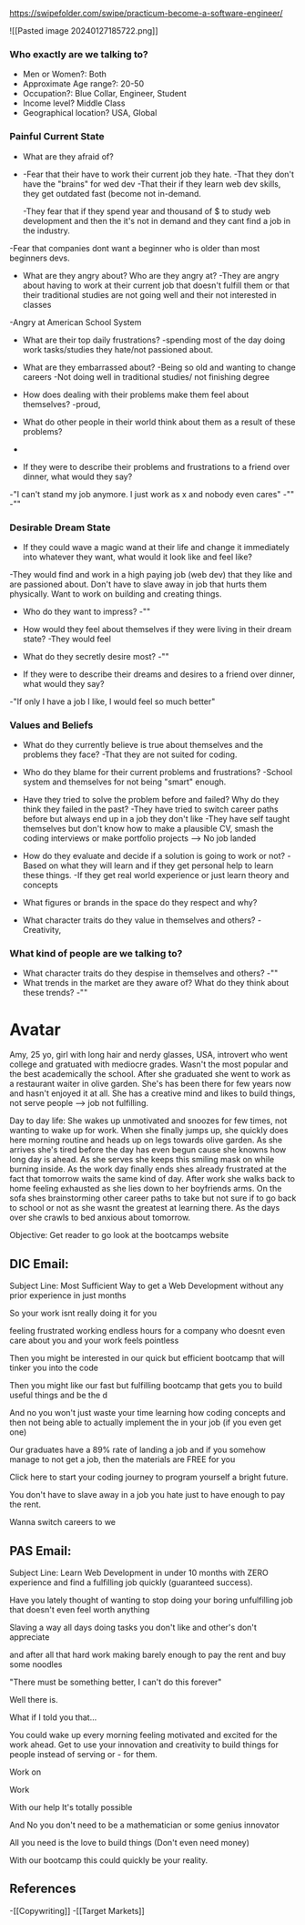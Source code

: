 https://swipefolder.com/swipe/practicum-become-a-software-engineer/


![[Pasted image 20240127185722.png]]




### Who exactly are we talking to?

- Men or Women?: Both
- Approximate Age range?: 20-50
- Occupation?: Blue Collar, Engineer, Student
- Income level? Middle Class
- Geographical location? USA, Global
### Painful Current State
- What are they afraid of? 
-
  -Fear that their have to work their current job they hate. 
  -That they don't have the "brains" for wed dev
  -That their if they learn web dev skills, they get outdated fast (become not in-demand.
  
  -They fear that if they spend year and thousand of $ to study web development and then the it's not in demand and they cant find a job in the industry. 
  
 -Fear that companies dont want a beginner who is older than most beginners devs.
  
- What are they angry about? Who are they angry at?
-They are angry about having to work at their current job that doesn't fulfill them or that their traditional studies are not going well and their not interested in classes

-Angry at American School System

- What are their top daily frustrations?
-spending most of the day doing work tasks/studies they hate/not passioned about.

- What are they embarrassed about?
-Being so old and wanting to change careers
-Not doing well in traditional studies/ not finishing degree


- How does dealing with their problems make them feel about themselves?
-proud, 

- What do other people in their world think about them as a result of these problems?
-

- If they were to describe their problems and frustrations to a friend over dinner,
what would they say?

-"I can't stand my job anymore. I just work as x and nobody even cares"
-""
-""
### Desirable Dream State
- If they could wave a magic wand at their life and change it immediately into
whatever they want, what would it look like and feel like? 

-They would find and work in a high paying job (web dev) that they like and are passioned about. Don't have to slave away in job that hurts them physically. Want to work on building and creating things. 



- Who do they want to impress?
-""

- How would they feel about themselves if they were living in their dream state?
-They would feel 

- What do they secretly desire most?
-""

- If they were to describe their dreams and desires to a friend over dinner, what
would they say?

-"If only I have a job I like, I would feel so much better"
### Values and Beliefs
- What do they currently believe is true about themselves and the problems
they face?
-That they are not suited for coding. 

- Who do they blame for their current problems and frustrations?
-School system and themselves for not being "smart" enough.

- Have they tried to solve the problem before and failed? Why do they think they failed in the past?
-They have tried to switch career paths before but always end up in a job they don't like
-They have self taught themselves but don't know how to make a plausible CV, smash the coding interviews or make portfolio projects --> No job landed

- How do they evaluate and decide if a solution is going to work or not?
-Based on what they will learn and if they get personal help to learn these things. 
-If they get real world experience or just learn theory and concepts

- What figures or brands in the space do they respect and why?


- What character traits do they value in themselves and others?
-Creativity, 
### What kind of people are we talking to?

- What character traits do they despise in themselves and others?
-""
- What trends in the market are they aware of? What do they think about these
trends?
-""


# Avatar

Amy, 25 yo, girl with long hair and nerdy glasses, USA, introvert who went college and gratuated with mediocre grades. Wasn't the most popular and the best academically the school. After she graduated she went to work as a restaurant waiter in olive garden. She's has been there for few years now and hasn't enjoyed it at all. She has a creative mind and likes to build things, not serve people --> job not fulfilling. 

Day to day life: She wakes up unmotivated and snoozes for few times, not wanting to wake up for work. When she finally jumps up, she quickly does here morning routine and heads up on legs towards olive garden. As she arrives she's tired before the day has even begun cause she knowns how long day is ahead. As she serves she keeps this smiling mask on while burning inside. As the work day finally ends shes already frustrated at the fact that tomorrow waits the same kind of day. After work she walks back to home feeling exhausted as she lies down to her boyfriends arms. On the sofa shes brainstorming other career paths to take but not sure if to go back to school or not as she wasnt the greatest at learning there. As the days over she crawls to bed anxious about tomorrow. 


Objective: Get reader to go look at the bootcamps website
## DIC Email:

Subject Line: Most Sufficient Way to get a Web Development without any prior experience in just months

So your work isnt really doing it for you

feeling frustrated working endless hours for a company who doesnt even care about you and your work feels pointless

Then you might be interested in our quick but efficient bootcamp that will tinker you into the code 

Then you might like our fast but fulfilling bootcamp that gets you to build useful things and be the d

And no you won't just waste your time learning how coding concepts and then not being able to actually implement the in your job (if you even get one)

Our graduates have a 89% rate of landing a job and if you somehow manage to not get a job, then the materials are FREE for you

Click here to start your coding journey to program yourself a bright future.

You don't have to slave away in a job you hate just to have enough to pay the rent.

Wanna switch careers to we


## PAS Email: 

Subject Line: Learn Web Development in under 10 months with ZERO experience and find a fulfilling job quickly (guaranteed success). 

Have you lately thought of wanting to stop doing your boring unfulfilling job that doesn't even feel worth anything

Slaving a way all days doing tasks you don't like and other's don't appreciate

and after all that hard work making barely enough to pay the rent and buy some noodles


"There must be something better, I can't do this forever"

Well there is.

What if I told you that...

You could wake up every morning feeling motivated and excited for the work ahead. Get to use your innovation and creativity to build things for people instead of serving or -  for them.  

Work on 

Work 

With our help It's totally possible 

And No you don't need to be a mathematician or some genius innovator

All you need is the love to build things (Don't even need money)

With our bootcamp this could quickly be your reality. 



## References
<!-- Links to pages not referenced in the content -->
-[[Copywriting]] 
-[[Target Markets]] 